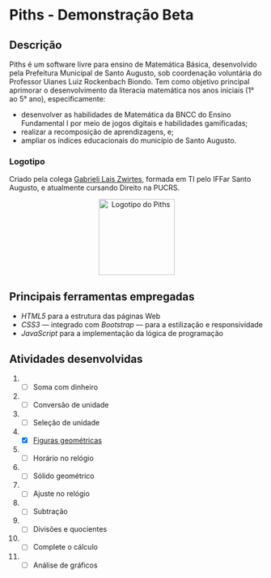 # Piths - Demonstração Beta
## **Descrição**
Piths é um software livre para ensino de Matemática Básica, desenvolvido pela Prefeitura Municipal de Santo Augusto, sob coordenação voluntária do Professor Uianes Luiz Rockenbach Biondo. Tem como objetivo principal aprimorar o desenvolvimento da literacia matemática nos anos iniciais (1° ao 5° ano), especificamente:
* desenvolver as habilidades de Matemática da BNCC do Ensino Fundamental I por meio de jogos digitais e habilidades gamificadas;
* realizar a recomposição de aprendizagens, e;
* ampliar os índices educacionais do município de Santo Augusto.
### **Logotipo**
Criado pela colega [Gabrieli Lais Zwirtes](https://www.instagram.com/gabrielilzwirtes), formada em TI pelo IFFar Santo Augusto, e atualmente cursando Direito na PUCRS.
<p align="center"><img src="https://smesantoaugusto.site/piths/piths/assets/img/piths.png" width="150" alt="Logotipo do Piths" title="Piths" aria-label="Logotipo do Piths"></p>

## **Principais ferramentas empregadas**
* *HTML5* para a estrutura das páginas Web
* *CSS3* — integrado com *Bootstrap* — para a estilização e responsividade
* *JavaScript* para a implementação da lógica de programação

## **Atividades desenvolvidas**
1. - [ ] Soma com dinheiro
2. - [ ] Conversão de unidade
3. - [ ] Seleção de unidade
4. - [x] [Figuras geométricas](https://testpiths.netlify.app/figuras_geometricas/)
5. - [ ] Horário no relógio
6. - [ ] Sólido geométrico
7. - [ ] Ajuste no relógio
8. - [ ] Subtração
9. - [ ] Divisões e quocientes
10. - [ ] Complete o cálculo
11. - [ ] Análise de gráficos
